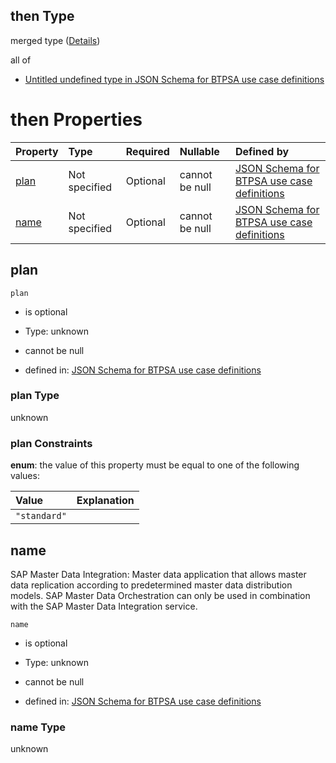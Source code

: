 ## then Type

merged type ([Details](btpsa-usecase-properties-services-items-allof-2-then-allof-31-then.md))

all of

*   [Untitled undefined type in JSON Schema for BTPSA use case definitions](btpsa-usecase-properties-services-items-allof-2-then-allof-31-then-allof-0.md "check type definition")

# then Properties

| Property      | Type          | Required | Nullable       | Defined by                                                                                                                                                                                                            |
| :------------ | :------------ | :------- | :------------- | :-------------------------------------------------------------------------------------------------------------------------------------------------------------------------------------------------------------------- |
| [plan](#plan) | Not specified | Optional | cannot be null | [JSON Schema for BTPSA use case definitions](btpsa-usecase-properties-services-items-allof-2-then-allof-31-then-properties-plan.md "undefined#/properties/services/items/allOf/2/then/allOf/31/then/properties/plan") |
| [name](#name) | Not specified | Optional | cannot be null | [JSON Schema for BTPSA use case definitions](btpsa-usecase-properties-services-items-allof-2-then-allof-31-then-properties-name.md "undefined#/properties/services/items/allOf/2/then/allOf/31/then/properties/name") |

## plan



`plan`

*   is optional

*   Type: unknown

*   cannot be null

*   defined in: [JSON Schema for BTPSA use case definitions](btpsa-usecase-properties-services-items-allof-2-then-allof-31-then-properties-plan.md "undefined#/properties/services/items/allOf/2/then/allOf/31/then/properties/plan")

### plan Type

unknown

### plan Constraints

**enum**: the value of this property must be equal to one of the following values:

| Value        | Explanation |
| :----------- | :---------- |
| `"standard"` |             |

## name

SAP Master Data Integration: Master data application that allows master data replication according to predetermined master data distribution models. SAP Master Data Orchestration can only be used in combination with the SAP Master Data Integration service.

`name`

*   is optional

*   Type: unknown

*   cannot be null

*   defined in: [JSON Schema for BTPSA use case definitions](btpsa-usecase-properties-services-items-allof-2-then-allof-31-then-properties-name.md "undefined#/properties/services/items/allOf/2/then/allOf/31/then/properties/name")

### name Type

unknown
